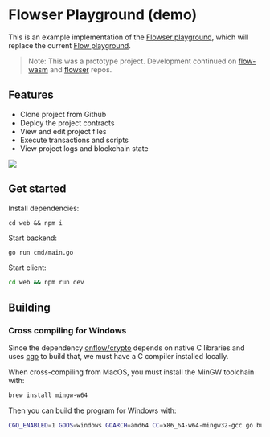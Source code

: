 # Flowser Playground (demo)

This is an example implementation of the [Flowser playground](https://github.com/onflow/developer-grants/issues/260), which will replace the current [Flow playground](https://play.flow.com/).

> Note: This was a prototype project. Development continued on [flow-wasm](https://github.com/onflowser/flow-wasm) and [flowser](https://github.com/onflowser/flowser) repos.

## Features

- Clone project from Github
- Deploy the project contracts
- View and edit project files
- Execute transactions and scripts
- View project logs and blockchain state

<img src="https://github.com/bartolomej/fri-flowser-playground/assets/36109955/a028462e-bf11-4e29-bdbf-a282806d6669" />


## Get started

Install dependencies:
```
cd web && npm i
```

Start backend:

```bash
go run cmd/main.go
```

Start client:

```bash
cd web && npm run dev
```

## Building

### Cross compiling for Windows

Since the dependency [onflow/crypto](https://github.com/onflow/crypto/tree/e9ca850f06dfd0e3f56fe0e3233c1ebb32b2e4d0) depends on native C libraries and uses [cgo](https://go.dev/wiki/cgo) to build that, we must have a C compiler installed locally.

When cross-compiling from MacOS, you must install the MinGW toolchain with:

```bash
brew install mingw-w64
```

Then you can build the program for Windows with:

```bash
CGO_ENABLED=1 GOOS=windows GOARCH=amd64 CC=x86_64-w64-mingw32-gcc go build cmd/main.go
```
